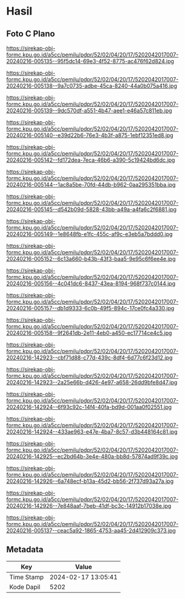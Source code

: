 # Hasil

## Foto C Plano

https://sirekap-obj-formc.kpu.go.id/a5cc/pemilu/pdpr/52/02/04/20/17/5202042017007-20240216-005135--95f5dc14-69e3-4f52-8775-ac476f62d824.jpg

https://sirekap-obj-formc.kpu.go.id/a5cc/pemilu/pdpr/52/02/04/20/17/5202042017007-20240216-005138--9a7c0735-adbe-45ca-8240-44a0b075a416.jpg

https://sirekap-obj-formc.kpu.go.id/a5cc/pemilu/pdpr/52/02/04/20/17/5202042017007-20240216-005139--9dc570df-a551-4b47-aee1-e46a57c811eb.jpg

https://sirekap-obj-formc.kpu.go.id/a5cc/pemilu/pdpr/52/02/04/20/17/5202042017007-20240216-005140--e39d22b6-76e3-4b3f-a875-1ebf12351ed8.jpg

https://sirekap-obj-formc.kpu.go.id/a5cc/pemilu/pdpr/52/02/04/20/17/5202042017007-20240216-005142--fd172dea-7eca-46b6-a390-5c19424bd6dc.jpg

https://sirekap-obj-formc.kpu.go.id/a5cc/pemilu/pdpr/52/02/04/20/17/5202042017007-20240216-005144--1ac8a5be-70fd-44db-b962-0aa295351bba.jpg

https://sirekap-obj-formc.kpu.go.id/a5cc/pemilu/pdpr/52/02/04/20/17/5202042017007-20240216-005145--d542b09d-5828-43bb-a49a-a4fa6c2f6881.jpg

https://sirekap-obj-formc.kpu.go.id/a5cc/pemilu/pdpr/52/02/04/20/17/5202042017007-20240216-005149--1e8648fb-e1fc-455c-af9c-e3eb5a7bddd0.jpg

https://sirekap-obj-formc.kpu.go.id/a5cc/pemilu/pdpr/52/02/04/20/17/5202042017007-20240216-005152--6c13a660-b43b-43f3-baa5-9e95c6f6ee4e.jpg

https://sirekap-obj-formc.kpu.go.id/a5cc/pemilu/pdpr/52/02/04/20/17/5202042017007-20240216-005156--4c041dc6-8437-43ea-8194-968f737c0144.jpg

https://sirekap-obj-formc.kpu.go.id/a5cc/pemilu/pdpr/52/02/04/20/17/5202042017007-20240216-005157--db1d9333-6c0b-49f5-894c-17ce0fc4a330.jpg

https://sirekap-obj-formc.kpu.go.id/a5cc/pemilu/pdpr/52/02/04/20/17/5202042017007-20240216-005158--9f2641db-2e11-4eb0-a450-ec17714ce4c5.jpg

https://sirekap-obj-formc.kpu.go.id/a5cc/pemilu/pdpr/52/02/04/20/17/5202042017007-20240216-142923--cbf71d88-c77d-439c-8df4-6d77c6f23d12.jpg

https://sirekap-obj-formc.kpu.go.id/a5cc/pemilu/pdpr/52/02/04/20/17/5202042017007-20240216-142923--2a25e66b-d426-4e97-a658-26dd9bfe8d47.jpg

https://sirekap-obj-formc.kpu.go.id/a5cc/pemilu/pdpr/52/02/04/20/17/5202042017007-20240216-142924--6f93c92c-14f4-40fa-bd9d-001aa0f02551.jpg

https://sirekap-obj-formc.kpu.go.id/a5cc/pemilu/pdpr/52/02/04/20/17/5202042017007-20240216-142924--433ae963-e47e-4ba7-8c57-d3b448164c81.jpg

https://sirekap-obj-formc.kpu.go.id/a5cc/pemilu/pdpr/52/02/04/20/17/5202042017007-20240216-142925--ec2bd64b-3e4e-480a-bb8d-57874ad9f39c.jpg

https://sirekap-obj-formc.kpu.go.id/a5cc/pemilu/pdpr/52/02/04/20/17/5202042017007-20240216-142926--6a748ecf-b13a-45d2-bb56-2f737d93a27a.jpg

https://sirekap-obj-formc.kpu.go.id/a5cc/pemilu/pdpr/52/02/04/20/17/5202042017007-20240216-142926--7e848aaf-7beb-41df-bc3c-14912b17038e.jpg

https://sirekap-obj-formc.kpu.go.id/a5cc/pemilu/pdpr/52/02/04/20/17/5202042017007-20240216-005137--ceac5a92-1865-4753-aa45-2d412909c373.jpg


## Metadata

| Key        | Value               |
| ---------- | ------------------- |
| Time Stamp | 2024-02-17 13:05:41 |
| Kode Dapil | 5202                |



